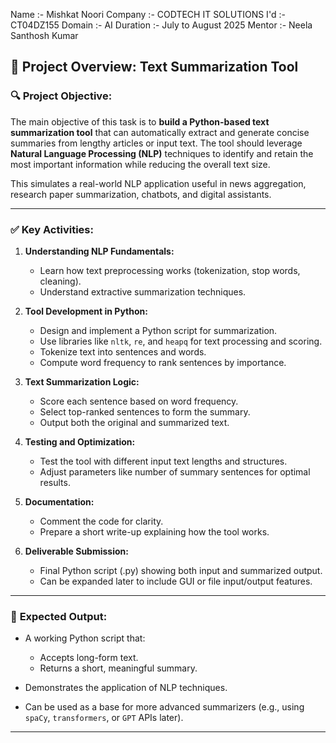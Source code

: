Name :- Mishkat Noori 
Company :- CODTECH IT SOLUTIONS 
I'd :- CT04DZ155 
Domain :- AI 
Duration :- July to August 2025 
Mentor :- Neela Santhosh Kumar 

## 📝 **Project Overview: Text Summarization Tool**

### 🔍 **Project Objective:**

The main objective of this task is to **build a Python-based text summarization tool** that can automatically extract and generate concise summaries from lengthy articles or input text. The tool should leverage **Natural Language Processing (NLP)** techniques to identify and retain the most important information while reducing the overall text size.

This simulates a real-world NLP application useful in news aggregation, research paper summarization, chatbots, and digital assistants.

---

### ✅ **Key Activities:**

1. **Understanding NLP Fundamentals:**

   * Learn how text preprocessing works (tokenization, stop words, cleaning).
   * Understand extractive summarization techniques.

2. **Tool Development in Python:**

   * Design and implement a Python script for summarization.
   * Use libraries like `nltk`, `re`, and `heapq` for text processing and scoring.
   * Tokenize text into sentences and words.
   * Compute word frequency to rank sentences by importance.

3. **Text Summarization Logic:**

   * Score each sentence based on word frequency.
   * Select top-ranked sentences to form the summary.
   * Output both the original and summarized text.

4. **Testing and Optimization:**

   * Test the tool with different input text lengths and structures.
   * Adjust parameters like number of summary sentences for optimal results.

5. **Documentation:**

   * Comment the code for clarity.
   * Prepare a short write-up explaining how the tool works.

6. **Deliverable Submission:**

   * Final Python script (.py) showing both input and summarized output.
   * Can be expanded later to include GUI or file input/output features.

---

### 🎯 **Expected Output:**

* A working Python script that:

  * Accepts long-form text.
  * Returns a short, meaningful summary.
* Demonstrates the application of NLP techniques.
* Can be used as a base for more advanced summarizers (e.g., using `spaCy`, `transformers`, or `GPT` APIs later).

---

